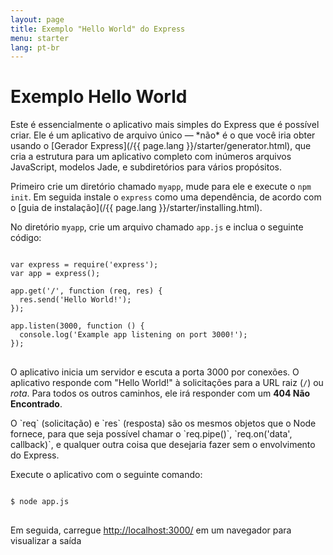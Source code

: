 ```yaml
---
layout: page
title: Exemplo "Hello World" do Express
menu: starter
lang: pt-br
---
```

<!---
 Copyright (c) 2016 StrongLoop, IBM, and Express Contributors
 License: MIT
-->

# Exemplo Hello World

<div class="doc-box doc-info" markdown="1">
Este é essencialmente o aplicativo mais simples do Express que é possível criar. Ele
é um aplicativo de arquivo único &mdash; *não* é o que você iria obter usando o [Gerador Express](/{{ page.lang }}/starter/generator.html),
que cria a estrutura para um aplicativo completo com inúmeros arquivos JavaScript, modelos Jade, e subdiretórios para vários
propósitos.
</div>

Primeiro crie um diretório chamado `myapp`,
mude para ele e execute o `npm init`. Em seguida
instale o `express` como uma dependência, de acordo com o [guia de instalação](/{{ page.lang }}/starter/installing.html).

No diretório `myapp`, crie um arquivo chamado `app.js` e inclua o seguinte código:

<pre>
<code class="language-javascript" translate="no">
var express = require('express');
var app = express();

app.get('/', function (req, res) {
  res.send('Hello World!');
});

app.listen(3000, function () {
  console.log('Example app listening on port 3000!');
});
</code>
</pre>

O aplicativo inicia um servidor e escuta a porta 3000 por
conexões. O aplicativo responde com "Hello World!" à solicitações
para a URL raiz (`/`) ou *rota*. Para
todos os outros caminhos, ele irá responder com um **404 Não Encontrado**.

<div class="doc-box doc-notice" markdown="1">
O `req` (solicitação) e `res`
(resposta) são os mesmos objetos que o Node fornece, para que seja
possível chamar o `req.pipe()`,
`req.on('data', callback)`, e qualquer outra coisa
que desejaria fazer sem o envolvimento do Express.
</div>

Execute o aplicativo com o seguinte comando:

<pre>
<code class="language-sh" translate="no">
$ node app.js
</code>
</pre>

Em seguida, carregue [http://localhost:3000/](http://localhost:3000/) em
um navegador para visualizar a saída

